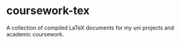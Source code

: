 # coursework-tex
A collection of compiled LaTeX documents for my uni projects and academic coursework.
